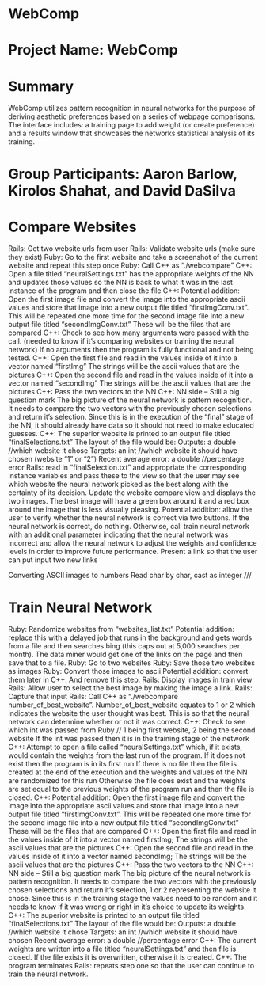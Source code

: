 # WebComp

# Project Name: WebComp

# Summary
  WebComp utilizes pattern recognition in neural networks for the purpose of deriving aesthetic preferences based on a series of webpage comparisons. The interface includes: a training page to add weight (or create preference) and a results window that showcases the networks statistical analysis of its training.

# Group Participants: Aaron Barlow, Kirolos Shahat, and David DaSilva

# Compare Websites
Rails: Get two website urls from user
Rails: Validate website urls (make sure they exist)
Ruby: Go to the first website and take a screenshot of the current website and repeat this step once
Ruby: Call C++ as “./webcompare”
C++: Open a file titled “neuralSettings.txt” has the appropriate weights of the NN and updates those values so the NN is back to what it was in the last instance of the program and then close the file
C++: Potential addition:
Open the first image file and convert the image into the appropriate ascii values and store that image into a new output file titled “firstImgConv.txt”. This will be repeated one more time for the second image file into a new output file titled “secondImgConv.txt”
These will be the files that are compared
C++: Check to see how many arguments were passed with the call.
    (needed to know if it’s comparing websites or training the neural network)
If no arguments then the program is fully functional and not being tested.
C++: Open the first file and read in the values inside of it into a vector<string> named “firstImg”
The strings will be the ascii values that are the pictures
C++: Open the second file and read in the values inside of it into a vector<string> named “secondImg”
The strings will be the ascii values that are the pictures
C++: Pass the two vectors to the NN
C++: NN side – Still a big question mark
The big picture of the neural network is pattern recognition. It needs to compare the two vectors with the previously chosen selections and return it’s selection. Since this is in the execution of the “final” stage of the NN, it should already have data so it should not need to make educated guesses.
C++: The superior website is printed to an output file titled “finalSelections.txt”
The layout of the file would be:
Outputs: a double //which website it chose
Targets: an int //which website it should have chosen (website “1” or “2”)
Recent average error: a double //percentage error
Rails: read in “finalSelection.txt” and appropriate the corresponding instance variables and pass these to the view so that the user may see which website the neural network picked as the best along with the certainty of its decision.
Update the website compare view and displays the two images. The best image will have a green box around it and a red box around the image that is less visually pleasing.
Potential addition: allow the user to verify whether the neural network is correct via two buttons. If the neural network is correct, do nothing. Otherwise, call train neural network with an additional parameter indicating that the neural network was incorrect and allow the neural network to adjust the weights and confidence levels in order to improve future performance.
Present a link so that the user can put input two new links

Converting ASCII images to numbers
Read char by char, cast as integer
///

# Train Neural Network
Ruby: Randomize websites from “websites_list.txt”
Potential addition: replace this with a delayed job that runs in the background and gets words from a file and then searches bing (this caps out at 5,000 searches per month). The data miner would get one of the links on the page and then save that to a file.
Ruby: Go to two websites
Ruby: Save those two websites as images
Ruby: Convert those images to ascii
Potential addition: convert them later in C++. And remove this step.
Rails: Display images in train view
Rails: Allow user to select the best image by making the image a link.
Rails: Capture that input
Rails: Call C++ as “./webcompare  number_of_best_website”. Number_of_best_website equates to 1 or 2 which indicates the website the user thought was best. This is so that the neural network can determine whether or not it was correct.
C++: Check to see which int was passed from Ruby // 1 being first website, 2 being the second website
If the int was passed then it is in the training stage of the network
C++: Attempt to open a file called “neuralSettings.txt” which, if it exists, would contain the weights from the last run of the program. If it does not exist then the program is in its first run
If there is no file then the file is created at the end of the execution and the weights and values of the NN are randomized for this run
Otherwise the file does exist and the weights are set equal to the previous weights of the program run and then the file is closed.
C++: Potential addition:
Open the first image file and convert the image into the appropriate ascii values and store that image into a new output file titled “firstImgConv.txt”. This will be repeated one more time for the second image file into a new output file titled “secondImgConv.txt”
These will be the files that are compared
C++: Open the first file and read in the values inside of it into a vector<string> named firstImg;
The strings will be the ascii values that are the pictures
C++: Open the second file and read in the values inside of it into a vector<string> named secondImg;
The strings will be the ascii values that are the pictures
C++: Pass the two vectors to the NN
C++: NN side – Still a big question mark
The big picture of the neural network is pattern recognition. It needs to compare the two vectors with the previously chosen selections and return it’s selection, 1 or 2 representing the website it chose. Since this is in the training stage the values need to be random and it needs to know if it was wrong or right in it’s choice to update its weights.
C++: The superior website is printed to an output file titled “finalSelections.txt”
The layout of the file would be:
Outputs: a double //which website it chose
Targets: an int //which website it should have chosen
Recent average error: a double //percentage error
C++: The current weights are written into a file titled “neuralSettings.txt” and then file is closed.
If the file exists it is overwritten, otherwise it is created.
C++: The program terminates
Rails: repeats step one so that the user can continue to train the neural network.